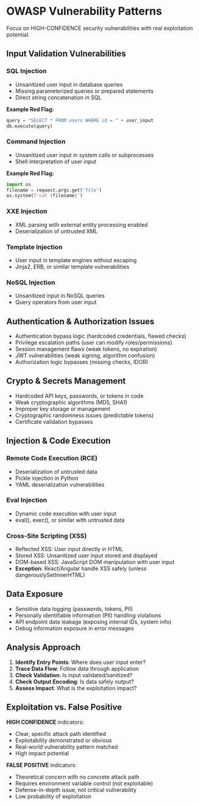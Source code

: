 # OWASP Vulnerability Patterns

Focus on HIGH-CONFIDENCE security vulnerabilities with real exploitation potential.

## Input Validation Vulnerabilities

### SQL Injection
- Unsanitized user input in database queries
- Missing parameterized queries or prepared statements
- Direct string concatenation in SQL

**Example Red Flag:**
```python
query = "SELECT * FROM users WHERE id = " + user_input
db.execute(query)
```

### Command Injection
- Unsanitized user input in system calls or subprocesses
- Shell interpretation of user input

**Example Red Flag:**
```python
import os
filename = request.args.get('file')
os.system(f'cat {filename}')
```

### XXE Injection
- XML parsing with external entity processing enabled
- Deserialization of untrusted XML

### Template Injection
- User input in template engines without escaping
- Jinja2, ERB, or similar template vulnerabilities

### NoSQL Injection
- Unsanitized input in NoSQL queries
- Query operators from user input

## Authentication & Authorization Issues

- Authentication bypass logic (hardcoded credentials, flawed checks)
- Privilege escalation paths (user can modify roles/permissions)
- Session management flaws (weak tokens, no expiration)
- JWT vulnerabilities (weak signing, algorithm confusion)
- Authorization logic bypasses (missing checks, IDOR)

## Crypto & Secrets Management

- Hardcoded API keys, passwords, or tokens in code
- Weak cryptographic algorithms (MD5, SHA1)
- Improper key storage or management
- Cryptographic randomness issues (predictable tokens)
- Certificate validation bypasses

## Injection & Code Execution

### Remote Code Execution (RCE)
- Deserialization of untrusted data
- Pickle injection in Python
- YAML deserialization vulnerabilities

### Eval Injection
- Dynamic code execution with user input
- eval(), exec(), or similar with untrusted data

### Cross-Site Scripting (XSS)
- Reflected XSS: User input directly in HTML
- Stored XSS: Unsanitized user input stored and displayed
- DOM-based XSS: JavaScript DOM manipulation with user input
- **Exception**: React/Angular handle XSS safely (unless dangerouslySetInnerHTML)

## Data Exposure

- Sensitive data logging (passwords, tokens, PII)
- Personally identifiable information (PII) handling violations
- API endpoint data leakage (exposing internal IDs, system info)
- Debug information exposure in error messages

## Analysis Approach

1. **Identify Entry Points**: Where does user input enter?
2. **Trace Data Flow**: Follow data through application
3. **Check Validation**: Is input validated/sanitized?
4. **Check Output Encoding**: Is data safely output?
5. **Assess Impact**: What is the exploitation impact?

## Exploitation vs. False Positive

**HIGH CONFIDENCE** indicators:
- Clear, specific attack path identified
- Exploitability demonstrated or obvious
- Real-world vulnerability pattern matched
- High impact potential

**FALSE POSITIVE** indicators:
- Theoretical concern with no concrete attack path
- Requires environment variable control (not exploitable)
- Defense-in-depth issue, not critical vulnerability
- Low probability of exploitation
